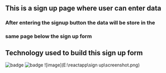 ## This is a sign up page where user can enter data

### After entering the signup button the data will be store in the 
### same page below the sign up form

## Technology used to build this sign up form

![badge](https://img.shields.io/badge/Frontend-React%20Js-important)
![badge](https://img.shields.io/badge/Designing-Tailwind%20Css-blue)
![image](E:\reactapp\sign up\screenshot.png)
